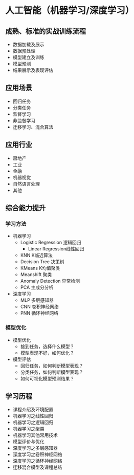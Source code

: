 # 人工智能（机器学习/深度学习）

## 成熟、标准的实战训练流程
- 数据加载及展示
- 数据预处理
- 模型建立及训练
- 模型预测
- 结果展示及表现评估

## 应用场景
- 回归任务
- 分类任务
- 监督学习
- 非监督学习
- 迁移学习、混合算法

## 应用行业
- 房地产
- 工业
- 金融
- 机器视觉
- 自然语言处理
- 其他

## 综合能力提升

### 学习方法
- 机器学习
  - Logistic Regression 逻辑回归
    - Linear Regression线性回归
  - KNN K临近算法
  - Decision Tree 决策树
  - KMeans K均值聚类
  - Meanshift 聚类
  - Anomaly Detection 异常检测
  - PCA 主成分分析
- 深度学习
  - MLP 多层感知器
  - CNN 卷积神经网络
  - PNN 循环神经网络

### 模型优化
- 模型优化
  - 接到任务，选择什么模型？
  - 模型表现不好，如何优化？
- 模型评估
  - 回归任务，如何判断模型表现？
  - 分类任务，如何判断模型表现？
  - 如何可视化模型预测结果？

## 学习历程
- 课程介绍及环境配置
- 机器学习之线性回归
- 机器学习之逻辑回归
- 机器学习之聚类
- 机器学习其他常用技术
- 模型评价与优化
- 深度学习之多层感知器
- 深度学习之卷积神经网络
- 深度学习之循环神经网络
- 迁移混合模型及课程总结